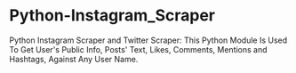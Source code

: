 # Python-Instagram_Scraper
Python Instagram Scraper and Twitter Scraper:  This Python Module Is Used To Get User's Public Info, Posts' Text, Likes, Comments, Mentions and Hashtags, Against Any User Name.
